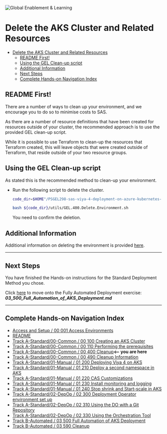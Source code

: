 ![Global Enablement & Learning](https://gelgitlab.race.sas.com/GEL/utilities/writing-content-in-markdown/-/raw/master/img/gel_banner_logo_tech-partners.jpg)

# Delete the AKS Cluster and Related Resources

- [Delete the AKS Cluster and Related Resources](#delete-the-aks-cluster-and-related-resources)
  - [README First!](#readme-first)
  - [Using the GEL Clean-up script](#using-the-gel-clean-up-script)
  - [Additional Information](#additional-information)
  - [Next Steps](#next-steps)
  - [Complete Hands-on Navigation Index](#complete-hands-on-navigation-index)

## README First!

There are a number of ways to clean up your environment, and we encourage you to do so to minimise costs to SAS.

As there are a number of resource definitions that have been created for resources outside of your cluster, the recommended approach is to use the provided GEL clean-up script.

While it is possible to use Terraform to clean-up the resources that Terraform created, this will leave objects that were created outside of Terraform, that reside outside of your two resource groups.

## Using the GEL Clean-up script

As stated this is the recommended method to clean-up your environment.

* Run the following script to delete the cluster.

    ```sh
    code_dir=$HOME"/PSGEL298-sas-viya-4-deployment-on-azure-kubernetes-service/scripts"

    bash ${code_dir}/utils/GEL.400.Delete.Environment.sh
    ```

    You need to confirm the deletion.

## Additional Information

Additional information on deleting the environment is provided [here](./00_490_Cleanup_Information.md).

---

## Next Steps

You have finished the Hands-on instructions for the Standard Deployment Method you chose.

Click [here](../../Track-B-Automated/03_500_Full_Automation_of_AKS_Deployment.md) to move onto the Fully Automated Deployment exercise: ***03_500_Full_Automation_of_AKS_Deployment.md***

---

## Complete Hands-on Navigation Index
<!-- startnav -->
* [Access and Setup / 00 001 Access Environments](/Access_and_Setup/00_001_Access_Environments.md)
* [README](/README.md)
* [Track A-Standard/00-Common / 00 100 Creating an AKS Cluster](/Track-A-Standard/00-Common/00_100_Creating_an_AKS_Cluster.md)
* [Track A-Standard/00-Common / 00 110 Performing the prerequisites](/Track-A-Standard/00-Common/00_110_Performing_the_prerequisites.md)
* [Track A-Standard/00-Common / 00 400 Cleanup](/Track-A-Standard/00-Common/00_400_Cleanup.md)**<-- you are here**
* [Track A-Standard/00-Common / 00 490 Cleanup Information](/Track-A-Standard/00-Common/00_490_Cleanup_Information.md)
* [Track A-Standard/01-Manual / 01 200 Deploying Viya 4 on AKS](/Track-A-Standard/01-Manual/01_200_Deploying_Viya_4_on_AKS.md)
* [Track A-Standard/01-Manual / 01 210 Deploy a second namespace in AKS](/Track-A-Standard/01-Manual/01_210_Deploy_a_second_namespace_in_AKS.md)
* [Track A-Standard/01-Manual / 01 220 CAS Customizations](/Track-A-Standard/01-Manual/01_220_CAS_Customizations.md)
* [Track A-Standard/01-Manual / 01 230 Install monitoring and logging](/Track-A-Standard/01-Manual/01_230_Install_monitoring_and_logging.md)
* [Track A-Standard/01-Manual / 01 240 Stop shrink and Start-scale in AKS](/Track-A-Standard/01-Manual/01_240_Stop-shrink_and_Start-scale_in_AKS.md)
* [Track A-Standard/02-DepOp / 02 300 Deployment Operator environment set up](/Track-A-Standard/02-DepOp/02_300_Deployment_Operator_environment_set-up.md)
* [Track A-Standard/02-DepOp / 02 310 Using the DO with a Git Repository](/Track-A-Standard/02-DepOp/02_310_Using_the_DO_with_a_Git_Repository.md)
* [Track A-Standard/02-DepOp / 02 330 Using the Orchestration Tool](/Track-A-Standard/02-DepOp/02_330_Using_the_Orchestration_Tool.md)
* [Track B-Automated / 03 500 Full Automation of AKS Deployment](/Track-B-Automated/03_500_Full_Automation_of_AKS_Deployment.md)
* [Track B-Automated / 03 590 Cleanup](/Track-B-Automated/03_590_Cleanup.md)
<!-- endnav -->
